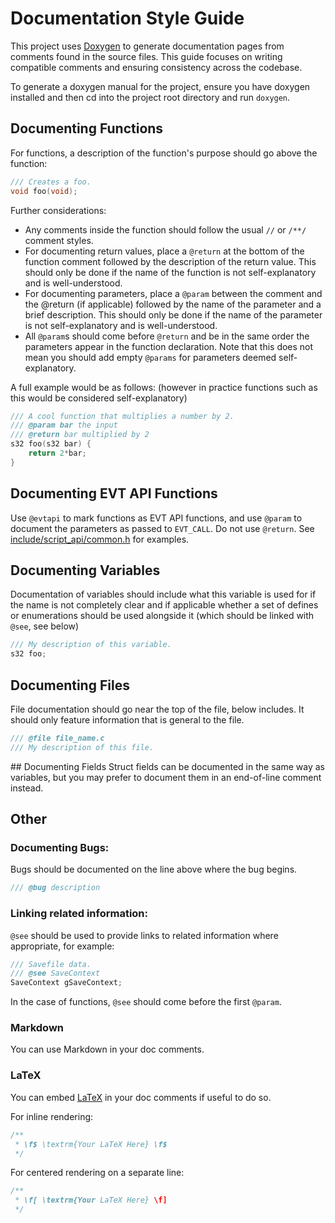 # Documentation Style Guide

This project uses [Doxygen](https://www.doxygen.nl/index.html) to generate documentation pages from comments found in the source files. This guide focuses on writing compatible comments and ensuring consistency across the codebase.

To generate a doxygen manual for the project, ensure you have doxygen installed and then cd into the project root directory and run `doxygen`.

## Documenting Functions
For functions, a description of the function's purpose should go above the function:
```c
/// Creates a foo.
void foo(void);
```
Further considerations:
- Any comments inside the function should follow the usual `//` or `/**/` comment styles.
- For documenting return values, place a `@return` at the bottom of the function comment followed by the description of the return value. This should only be done if the name of the function is not self-explanatory and is well-understood.
- For documenting parameters, place a `@param` between the comment and the @return (if applicable) followed by the name of the parameter and a brief description. This should only be done if the name of the parameter is not self-explanatory and is well-understood.
- All `@param`s should come before `@return` and be in the same order the parameters appear in the function declaration. Note that this does not mean you should add empty `@params` for parameters deemed self-explanatory.

A full example would be as follows: (however in practice functions such as this would be considered self-explanatory)
```c
/// A cool function that multiplies a number by 2.
/// @param bar the input
/// @return bar multiplied by 2
s32 foo(s32 bar) {
    return 2*bar;
}
```

## Documenting EVT API Functions
Use `@evtapi` to mark functions as EVT API functions, and use `@param` to document the parameters as passed to `EVT_CALL`. Do not use `@return`. See [include/script_api/common.h](../include/script_api/common.h) for examples.

## Documenting Variables
Documentation of variables should include what this variable is used for if the name is not completely clear and if applicable whether a set of defines or enumerations should be used alongside it (which should be linked with `@see`, see below)
```c
/// My description of this variable.
s32 foo;
```

## Documenting Files
File documentation should go near the top of the file, below includes. It should only feature information that is general to the file.
```c
/// @file file_name.c
/// My description of this file.
```

## Documenting Fields
Struct fields can be documented in the same way as variables, but you may prefer to document them in an end-of-line comment instead.

## Other

### Documenting Bugs:
Bugs should be documented on the line above where the bug begins.
```c
/// @bug description
```
### Linking related information:
`@see` should be used to provide links to related information where appropriate, for example:
```c
/// Savefile data.
/// @see SaveContext
SaveContext gSaveContext;
```
In the case of functions, `@see` should come before the first `@param`.
### Markdown
You can use Markdown in your doc comments.
### LaTeX
You can embed [LaTeX](https://wikipedia.org/wiki/LaTeX) in your doc comments if useful to do so.

For inline rendering:
```c
/**
 * \f$ \textrm{Your LaTeX Here} \f$
 */
```
For centered rendering on a separate line:
```c
/**
 * \f[ \textrm{Your LaTeX Here} \f]
 */
```
